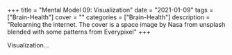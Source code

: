 +++
title = "Mental Model 09: Visualization"
date = "2021-01-09"
tags = ["Brain-Health"]
cover = ""
categories = ["Brain-Health"]
description = "Relearning the internet. The cover is a space image by Nasa from unsplash blended with some patterns from Everypixel"
+++

Visualization...
